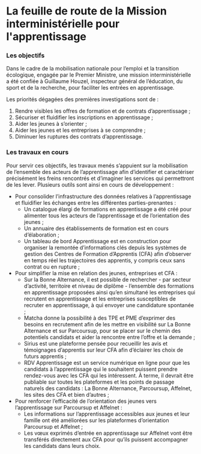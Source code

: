# La feuille de route de la Mission interministérielle pour l'apprentissage

### Les o**bjectifs**

Dans le cadre de la mobilisation nationale pour l’emploi et la transition écologique, engagée par le Premier Ministre, une mission interministérielle a été confiée à Guillaume Houzel, inspecteur général de l’éducation, du sport et de la recherche, pour faciliter les entrées en apprentissage. 

Les priorités dégagées des premières investigations sont de : 

1. Rendre visibles les offres de formation et de contrats d’apprentissage ; 
2. Sécuriser et fluidifier les inscriptions en apprentissage ; 
3. Aider les jeunes à s’orienter ; 
4. Aider les jeunes et les entreprises à se comprendre ; 
5. Diminuer les ruptures des contrats d’apprentissage.

### 

### Les travaux en cours

Pour servir ces objectifs, les travaux menés s’appuient sur la mobilisation de l’ensemble des acteurs de l’apprentissage afin d’identifier et caractériser précisément les freins rencontrés et d’imaginer les services qui permettront de les lever. Plusieurs outils sont ainsi en cours de développement : 

* Pour consolider l’infrastructure des données relatives à l’apprentissage et fluidifier les échanges entre les différentes parties-prenantes : 
  * Un catalogue élargi de formations en apprentissage a été créé pour alimenter tous les acteurs de l’apprentissage et de l’orientation des jeunes ; 
  * Un annuaire des établissements de formation est en cours d’élaboration ; 
  * Un tableau de bord Apprentissage est en construction pour organiser la remontée d’informations clés depuis les systèmes de gestion des Centres de Formation d’Apprentis \(CFA\) afin d’observer en temps réel les trajectoires des apprentis, y compris ceux sans contrat ou en rupture ; 
* Pour simplifier la mise en relation des jeunes, entreprises et CFA : 
  * Sur la Bonne Alternance, il est possible de rechercher - par secteur d’activité, territoire et niveau de diplôme - l’ensemble des formations en apprentissage proposées ainsi qu’en simultané les entreprises qui recrutent en apprentissage et les entreprises susceptibles de recruter en apprentissage, à qui envoyer une candidature spontanée ; 
  * Matcha donne la possibilité à des TPE et PME d’exprimer des besoins en recrutement afin de les mettre en visibilité sur La Bonne Alternance et sur Parcoursup, pour se placer sur le chemin des potentiels candidats et aider la rencontre entre l’offre et la demande ;
  * Sirius est une plateforme pensée pour recueillir les avis et témoignages d’apprentis sur leur CFA afin d’éclairer les choix de futurs apprentis ; 
  * RDV Apprentissage est un service numérique en ligne pour que les candidats à l’apprentissage qui le souhaitent puissent prendre rendez-vous avec les CFA qui les intéressent. À terme, il devrait être publiable sur toutes les plateformes et les points de passage naturels des candidats : La Bonne Alternance, Parcoursup, Affelnet, les sites des CFA et bien d’autres ; 
* Pour renforcer l’efficacité de l’orientation des jeunes vers l’apprentissage sur Parcoursup et Affelnet : 
  * Les informations sur l’apprentissage accessibles aux jeunes et leur famille ont été améliorées sur les plateformes d’orientation Parcoursup et Affelnet ; 
  * Les vœux exprimés d’entrée en apprentissage sur Affelnet vont être transférés directement aux CFA pour qu’ils puissent accompagner les candidats dans leurs choix.



